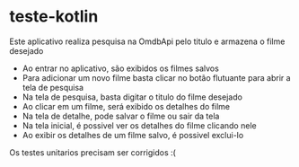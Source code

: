 # teste-kotlin


Este aplicativo realiza pesquisa na OmdbApi pelo titulo e armazena o filme desejado


* Ao entrar no aplicativo, são exibidos os filmes salvos
* Para adicionar um novo filme basta clicar no botão flutuante para abrir a tela de pesquisa
* Na tela de pesquisa, basta digitar o titulo do filme desejado
* Ao clicar em um filme, será exibido os detalhes do filme
* Na tela de detalhe, pode salvar o filme ou sair da tela
* Na tela inicial, é possivel ver os detalhes do filme clicando nele
* Ao exibir os detalhes de um filme salvo, é possivel exclui-lo



Os testes unitarios precisam ser corrigidos :(


